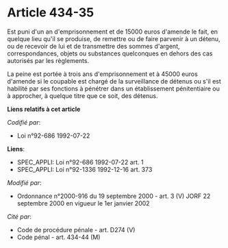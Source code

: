 # Article 434-35

Est puni d'un an d'emprisonnement et de 15000 euros d'amende le fait, en quelque lieu qu'il se produise, de remettre ou de
faire parvenir à un détenu, ou de recevoir de lui et de transmettre des sommes d'argent, correspondances, objets ou
substances quelconques en dehors des cas autorisés par les règlements.

La peine est portée à trois ans d'emprisonnement et à 45000 euros d'amende si le coupable est chargé de la surveillance de
détenus ou s'il est habilité par ses fonctions à pénétrer dans un établissement pénitentiaire ou à approcher, à quelque titre
que ce soit, des détenus.

**Liens relatifs à cet article**

_Codifié par_:

  - Loi n°92-686 1992-07-22

**Liens**:

  - SPEC_APPLI: Loi n°92-686 1992-07-22 art. 1
  - SPEC_APPLI: Loi n°92-1336 1992-12-16 art. 373

_Modifié par_:

  - Ordonnance n°2000-916 du 19 septembre 2000 - art. 3 (V) JORF 22 septembre 2000 en vigueur le 1er janvier 2002

_Cité par_:

  - Code de procédure pénale - art. D274 (V)
  - Code pénal - art. 434-44 (M)

